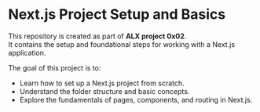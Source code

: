 # Next.js Project Setup and Basics

This repository is created as part of **ALX project 0x02**.  
It contains the setup and foundational steps for working with a Next.js application.

The goal of this project is to:

-   Learn how to set up a Next.js project from scratch.
-   Understand the folder structure and basic concepts.
-   Explore the fundamentals of pages, components, and routing in Next.js.
